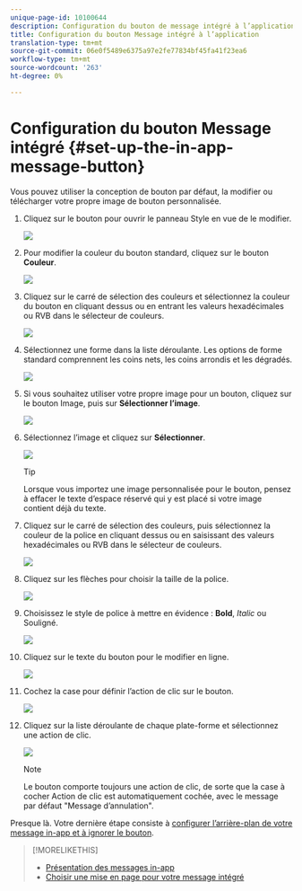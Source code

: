 ```yaml
---
unique-page-id: 10100644
description: Configuration du bouton de message intégré à l’application - Documents marketing - Documentation du produit
title: Configuration du bouton Message intégré à l’application
translation-type: tm+mt
source-git-commit: 06e0f5489e6375a97e2fe77834bf45fa41f23ea6
workflow-type: tm+mt
source-wordcount: '263'
ht-degree: 0%

---
```



# Configuration du bouton Message intégré {#set-up-the-in-app-message-button}

Vous pouvez utiliser la conception de bouton par défaut, la modifier ou télécharger votre propre image de bouton personnalisée.

1. Cliquez sur le bouton pour ouvrir le panneau Style en vue de le modifier.

   ![](assets/image2016-5-6-15-3a6-3a55.png)

1. Pour modifier la couleur du bouton standard, cliquez sur le bouton **Couleur**.

   ![](assets/image2016-5-6-15-3a10-3a38.png)

1. Cliquez sur le carré de sélection des couleurs et sélectionnez la couleur du bouton en cliquant dessus ou en entrant les valeurs hexadécimales ou RVB dans le sélecteur de couleurs.

   ![](assets/image2016-5-6-15-3a14-3a8.png)

1. Sélectionnez une forme dans la liste déroulante. Les options de forme standard comprennent les coins nets, les coins arrondis et les dégradés.

   ![](assets/image2016-5-6-15-3a16-3a26.png)

1. Si vous souhaitez utiliser votre propre image pour un bouton, cliquez sur le bouton Image, puis sur **Sélectionner l’image**.

   ![](assets/image2016-5-6-15-3a18-3a18.png)

1. Sélectionnez l’image et cliquez sur **Sélectionner**.

   ![](assets/image2016-5-6-16-3a36-3a0.png)

   >[!TIP]
   >
   >Lorsque vous importez une image personnalisée pour le bouton, pensez à effacer le texte d’espace réservé qui y est placé si votre image contient déjà du texte.

1. Cliquez sur le carré de sélection des couleurs, puis sélectionnez la couleur de la police en cliquant dessus ou en saisissant des valeurs hexadécimales ou RVB dans le sélecteur de couleurs.

   ![](assets/image2016-5-6-16-3a39-3a4.png)

1. Cliquez sur les flèches pour choisir la taille de la police.

   ![](assets/image2016-5-6-16-3a41-3a52.png)

1. Choisissez le style de police à mettre en évidence : **Bold**, _Italic_ ou Souligné.

   ![](assets/image2016-5-6-16-3a43-3a47.png)

1. Cliquez sur le texte du bouton pour le modifier en ligne.

   ![](assets/image2016-5-6-16-3a46-3a17.png)

1. Cochez la case pour définir l’action de clic sur le bouton.

   ![](assets/image2016-5-6-16-3a47-3a54.png)

1. Cliquez sur la liste déroulante de chaque plate-forme et sélectionnez une action de clic.

   ![](assets/image2016-5-6-16-3a49-3a40.png)

   >[!NOTE]
   >
   >Le bouton comporte toujours une action de clic, de sorte que la case à cocher Action de clic est automatiquement cochée, avec le message par défaut &quot;Message d’annulation&quot;.

Presque là. Votre dernière étape consiste à [configurer l’arrière-plan de votre message in-app et à ignorer le bouton](/help/marketo/product-docs/mobile-marketing/in-app-messages/creating-in-app-messages/set-up-the-in-app-message-background.md).

>[!MORELIKETHIS]
>
>* [Présentation des messages in-app](/help/marketo/product-docs/mobile-marketing/in-app-messages/understanding-in-app-messages.md)
>* [Choisir une mise en page pour votre message intégré](/help/marketo/product-docs/mobile-marketing/in-app-messages/creating-in-app-messages/choose-a-layout-for-your-in-app-message.md)

